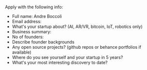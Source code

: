 Apply with the following info:

* Full name: Andre Boccoli
* Email address:
* What's your startup about? (AI, AR/VR, bitcoin, IoT, robotics only)
* Business summary:
* No of founders:
* Describe founder backgrounds
* Any open source projects? (github repos or behance portfolios if available)
* Where do you see yourself and your startup in 5 years?
* What's your most interesting discovery to date?
